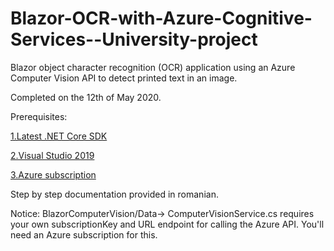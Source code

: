 # Blazor-OCR-with-Azure-Cognitive-Services--University-project
Blazor object character recognition (OCR) application using an Azure Computer Vision API to detect printed text in an image.

Completed on the 12th of May 2020.

Prerequisites:

[1.Latest .NET Core SDK](https://dotnet.microsoft.com/download/dotnet-core/3.1)

[2.Visual Studio 2019](https://visualstudio.microsoft.com/downloads/)

[3.Azure subscription](https://azure.microsoft.com/en-in/free/)


Step by step documentation provided in romanian.

Notice: BlazorComputerVision/Data-> ComputerVisionService.cs requires your own subscriptionKey and URL endpoint for calling the Azure API. You'll need an Azure subscription for this.
